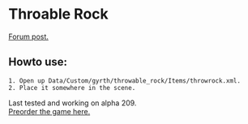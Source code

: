 # Throable Rock
[Forum post.](http://forums.wolfire.com/viewtopic.php?f=16&t=15551)  
## Howto use:  
	1. Open up Data/Custom/gyrth/throwable_rock/Items/throwrock.xml.  
	2. Place it somewhere in the scene.  
	
Last tested and working on alpha 209.  
[Preorder the game here.](http://www.wolfire.com/overgrowth)
